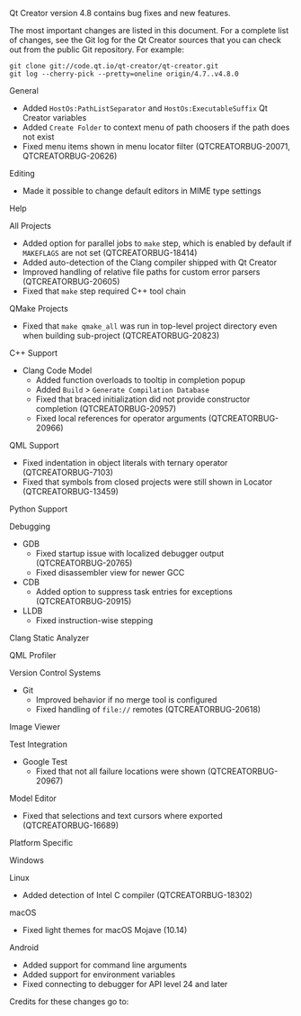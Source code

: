 Qt Creator version 4.8 contains bug fixes and new features.

The most important changes are listed in this document. For a complete
list of changes, see the Git log for the Qt Creator sources that
you can check out from the public Git repository. For example:

    git clone git://code.qt.io/qt-creator/qt-creator.git
    git log --cherry-pick --pretty=oneline origin/4.7..v4.8.0

General

* Added `HostOs:PathListSeparator` and `HostOs:ExecutableSuffix` Qt Creator
  variables
* Added `Create Folder` to context menu of path choosers if the path does not
  exist
* Fixed menu items shown in menu locator filter (QTCREATORBUG-20071,
  QTCREATORBUG-20626)

Editing

* Made it possible to change default editors in MIME type settings

Help

All Projects

* Added option for parallel jobs to `make` step, which is enabled by default
  if `MAKEFLAGS` are not set (QTCREATORBUG-18414)
* Added auto-detection of the Clang compiler shipped with Qt Creator
* Improved handling of relative file paths for custom error parsers
  (QTCREATORBUG-20605)
* Fixed that `make` step required C++ tool chain

QMake Projects

* Fixed that `make qmake_all` was run in top-level project directory even when
  building sub-project (QTCREATORBUG-20823)

C++ Support

* Clang Code Model
    * Added function overloads to tooltip in completion popup
    * Added `Build` > `Generate Compilation Database`
    * Fixed that braced initialization did not provide constructor completion
      (QTCREATORBUG-20957)
    * Fixed local references for operator arguments (QTCREATORBUG-20966)

QML Support

* Fixed indentation in object literals with ternary operator (QTCREATORBUG-7103)
* Fixed that symbols from closed projects were still shown in Locator
  (QTCREATORBUG-13459)

Python Support

Debugging

* GDB
    * Fixed startup issue with localized debugger output (QTCREATORBUG-20765)
    * Fixed disassembler view for newer GCC
* CDB
    * Added option to suppress task entries for exceptions (QTCREATORBUG-20915)
* LLDB
    * Fixed instruction-wise stepping

Clang Static Analyzer

QML Profiler

Version Control Systems

* Git
    * Improved behavior if no merge tool is configured
    * Fixed handling of `file://` remotes (QTCREATORBUG-20618)

Image Viewer

Test Integration

* Google Test
    * Fixed that not all failure locations were shown (QTCREATORBUG-20967)

Model Editor

* Fixed that selections and text cursors where exported (QTCREATORBUG-16689)

Platform Specific

Windows

Linux

* Added detection of Intel C compiler (QTCREATORBUG-18302)

macOS

* Fixed light themes for macOS Mojave (10.14)

Android

* Added support for command line arguments
* Added support for environment variables
* Fixed connecting to debugger for API level 24 and later

Credits for these changes go to:  
